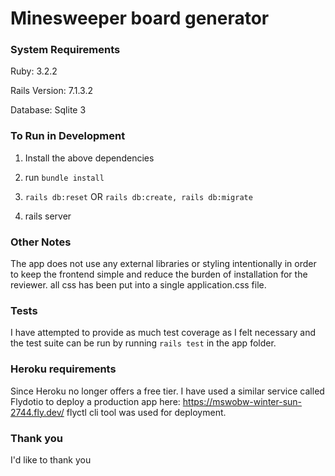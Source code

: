 # Minesweeper board generator

### System Requirements

Ruby: 3.2.2 

Rails Version: 7.1.3.2

Database: Sqlite 3

### To Run in Development

1. Install the above dependencies

2. run `bundle install`

3. `rails db:reset` OR `rails db:create, rails db:migrate`

4. rails server


### Other Notes

The app does not use any external libraries or styling intentionally in order to keep the frontend simple and reduce the burden of installation for the reviewer.
all css has been put into a single application.css file.

### Tests

I have attempted to provide as much test coverage as I felt necessary and the test suite can be run by running `rails test` in the app folder.

### Heroku requirements 

Since Heroku no longer offers a free tier. I have used a similar service called Flydotio to deploy a production app here: https://mswobw-winter-sun-2744.fly.dev/
flyctl cli tool was used for deployment.

### Thank you

I'd like to thank you


